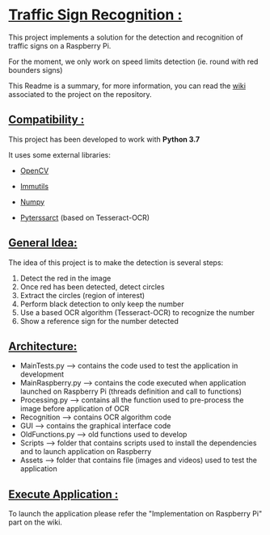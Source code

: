 # <ins> Traffic Sign Recognition : </ins>

This project implements a solution for the detection and recognition of traffic signs on a Raspberry Pi.  

For the moment, we only work on speed limits detection (ie. round with red bounders signs)

This Readme is a summary, for more information, you can read the [wiki](https://gitlab.univ-lorraine.fr/kallas1/traffic-sign-recognition/-/wikis/home) associated to the project on the repository. 

## <ins> Compatibility : </ins>
This project has been developed to work with **Python 3.7**

It uses some external libraries:
<ul>
<li> 

[OpenCV](https://opencv-python-tutroals.readthedocs.io/en/latest/py_tutorials/py_setup/py_intro/py_intro.html) 

</li>
<li> 

[Immutils](https://github.com/jrosebr1/imutils) 

</li>
<li> 

[Numpy](https://numpy.org/) 

</li>
<li> 

[Pyterssarct](https://github.com/madmaze/pytesseract) (based on Tesseract-OCR) 


</li>
</ul>

## <ins> General Idea: </ins>
The idea of this project is to make the detection is several steps:
<ol>
    <li> Detect the red in the image </li>
    <li> Once red has been detected, detect circles </li>
    <li> Extract the circles (region of interest) </li>
    <li> Perform black detection to only keep the number </li>
    <li> Use a based OCR algorithm (Tesseract-OCR) to recognize the number </li>
    <li> Show a reference sign for the number detected </li>
</ol>

## <ins> Architecture: </ins>
<ul>
    <li>MainTests.py --> contains the code used to test the application in development</li>
    <li>MainRaspberry.py --> contains the code executed when application launched on Raspberry Pi (threads definition
    and call to functions)</li>
    <li>Processing.py --> contains all the function used to pre-process the image before application of OCR</li>
    <li>Recognition --> contains OCR algorithm code</li>
    <li>GUI --> contains the graphical interface code</li>
    <li>OldFunctions.py --> old functions used to develop</li>
    <li>Scripts --> folder that contains scripts used to install the dependencies and to launch application on Raspberry</li>
    <li>Assets --> folder that contains file (images and videos) used to test the application</li>
</ul>

## <ins> Execute Application : </ins>
To launch the application please refer the "Implementation on Raspberry Pi" part on the wiki.